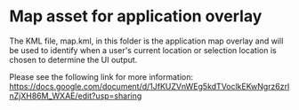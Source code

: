 # Map asset for application overlay

The KML file, map.kml, in this folder is the application map overlay and will be used to identify when a user's current location or selection location is chosen to determine the UI output.

Please see the following link for more information: https://docs.google.com/document/d/1JfKUZVnWEg5kdTVoclkEKwNgrz6zrlnZjXH86M_WXAE/edit?usp=sharing
